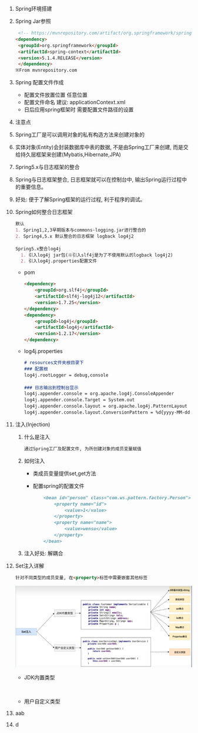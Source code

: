 1. Spring环境搭建

  1. Spring Jar参照

     ```markdown
      <!-- https://mvnrepository.com/artifact/org.springframework/spring-context -->
     <dependency>
      <groupId>org.springframework</groupId>
      <artifactId>spring-context</artifactId>
      <version>5.1.4.RELEASE</version>
      </dependency>
     ※From mvnrepository.com
     ```
  2. Spring 配置文件作成
     - 配置文件放置位置  任意位置
     - 配置文件命名 建议: applicationContext.xml
     - 日后应用spring框架时 需要配置文件路径的设置

2. 注意点

  1. Spring工厂是可以调用对象的私有构造方法来创建对象的
  2. 实体对象(Entity)会封装数据库中表的数据, 不是由Spring工厂来创建,  而是交给持久层框架来创建(Mybatis,Hibernate,JPA)

3. Spring5.x与日志框架的整合

  1. Spring与日志框架整合, 日志框架就可以在控制台中, 输出Spring运行过程中的重要信息。

  2. 好处: 便于了解Spring框架的运行过程, 利于程序的调试。

  3. Spring如何整合日志框架

     ~~~markdown
     默认
     1. Spring1,2,3早期版本与commons-logging.jar进行整合的
     2. Spring4,5.x 默认整合的日志框架 logback log4j2
     
     Spring5.x整合log4j
       1. 引入log4j jar包(※引入slf4j是为了不使用默认的logback log4j2)
       2. 引入log4j.properties配置文件
     ~~~

     - pom

       ~~~markdown
       <dependency>
           <groupId>org.slf4j</groupId>
           <artifactId>slf4j-log4j12</artifactId>
           <version>1.7.25</version>
       </dependency>
       <dependency>
           <groupId>log4j</groupId>
           <artifactId>log4j</artifactId>
           <version>1.2.17</version>
       </dependency>
       ~~~
       
     - log4j.properties
       
       ~~~markdown
       # resources文件夹根目录下
       ### 配置根
       log4j.rootLogger = debug,console
       
       ### 日志输出到控制台显示
       log4j.appender.console = org.apache.log4j.ConsoleAppender
       log4j.appender.console.Target = System.out
       log4j.appender.console.layout = org.apache.log4j.PatternLayout
       log4j.appender.console.layout.ConversionPattern = %d{yyyy-MM-dd HH:mm:ss} %-5p %c{1}:%L - %m%n
       ~~~

4. 注入(Injection)

   1. 什么是注入

      ~~~markdown
      通过Spring工厂及配置文件, 为所创建对象的成员变量赋值
      ~~~

   2. 如何注入

      - 类成员变量提供set,get方法

      - 配置spring的配置文件

        ~~~markdown
            <bean id="person" class="com.ws.pattern.factory.Person">
                <property name="id">
                    <value>1</value>
                </property>
                <property name="name">
                    <value>wensu</value>
                </property>
            </bean>
        ~~~

   3. 注入好处: 解耦合

5. Set注入详解

   ~~~markdown
   针对不同类型的成员变量, 在<property>标签中需要嵌套其他标签
   ~~~

   ![image-20230611214546602](https://github.com/wensugithub/markdownPicture/blob/main/image-20230611214546602.png?raw=true)

   - JDK内置类型

   ​       

   

   

   

   - 用户自定义类型

6. aab

7. d

